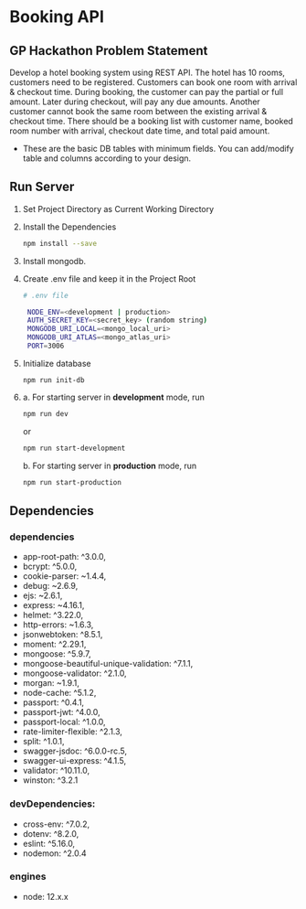# Booking API

## GP Hackathon Problem Statement

Develop a hotel booking system using REST API. The hotel has 10 rooms, customers need to be registered. Customers can book one room with arrival & checkout time. During booking, the customer can pay the partial or full amount. Later during checkout, will pay any due amounts. Another customer cannot book the same room between the existing arrival & checkout time. There should be a booking list with customer name, booked room number with arrival, checkout date time, and total paid amount.

- These are the basic DB tables with minimum fields. You can add/modify table and columns according to your design.

## Run Server

1. Set Project Directory as Current Working Directory
2. Install the Dependencies

   ```sh
   npm install --save
   ```
4. Install mongodb. 
3. Create .env file and keep it in the Project Root

   ```sh
   # .env file

    NODE_ENV=<development | production>  
    AUTH_SECRET_KEY=<secret_key> (random string)
    MONGODB_URI_LOCAL=<mongo_local_uri>
    MONGODB_URI_ATLAS=<mongo_atlas_uri>
    PORT=3006 
   ```
5. Initialize database
    ```
    npm run init-db
    ```
4. a. For starting server in **development** mode, run

   ```sh
   npm run dev
   ```

   or

   ```sh
   npm run start-development
   ```

   b. For starting server in **production** mode, run

   ```sh
   npm run start-production
   ```

## Dependencies

### dependencies

- app-root-path: ^3.0.0,
- bcrypt: ^5.0.0,
- cookie-parser: ~1.4.4,
- debug: ~2.6.9,
- ejs: ~2.6.1,
- express: ~4.16.1,
- helmet: ^3.22.0,
- http-errors: ~1.6.3,
- jsonwebtoken: ^8.5.1,
- moment: ^2.29.1,
- mongoose: ^5.9.7,
- mongoose-beautiful-unique-validation: ^7.1.1,
- mongoose-validator: ^2.1.0,
- morgan: ~1.9.1,
- node-cache: ^5.1.2,
- passport: ^0.4.1,
- passport-jwt: ^4.0.0,
- passport-local: ^1.0.0,
- rate-limiter-flexible: ^2.1.3,
- split: ^1.0.1,
- swagger-jsdoc: ^6.0.0-rc.5,
- swagger-ui-express: ^4.1.5,
- validator: ^10.11.0,
- winston: ^3.2.1

### devDependencies:

- cross-env: ^7.0.2,
- dotenv: ^8.2.0,
- eslint: ^5.16.0,
- nodemon: ^2.0.4

### engines

- node: 12.x.x
